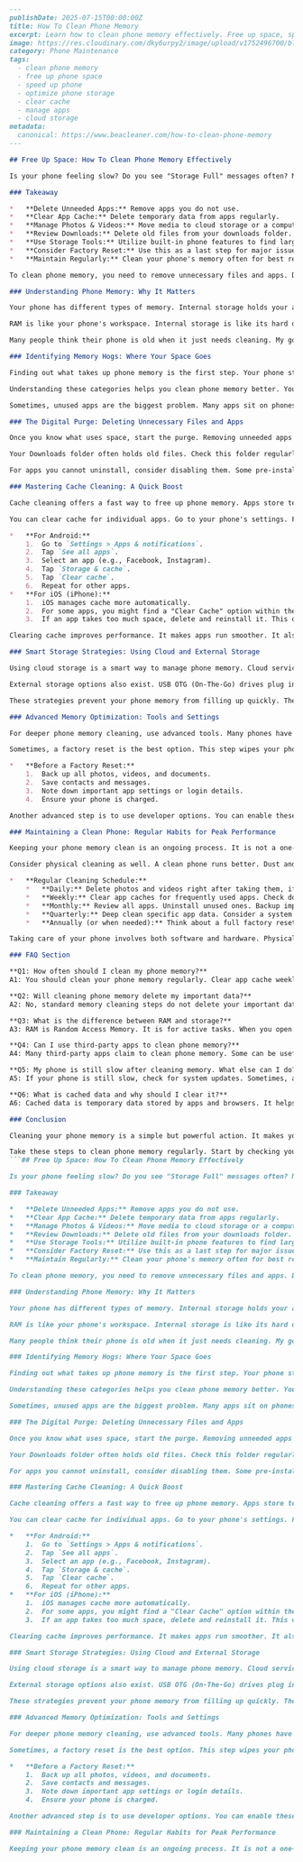 ```markdown
---
publishDate: 2025-07-15T00:00:00Z
title: How To Clean Phone Memory
excerpt: Learn how to clean phone memory effectively. Free up space, speed up your device, and improve performance with these simple steps.
image: https://res.cloudinary.com/dky6urpy2/image/upload/v1752496700/blog_image_1752496700_qugv2b.webp
category: Phone Maintenance
tags:
  - clean phone memory
  - free up phone space
  - speed up phone
  - optimize phone storage
  - clear cache
  - manage apps
  - cloud storage
metadata:
  canonical: https://www.beacleaner.com/how-to-clean-phone-memory
---

## Free Up Space: How To Clean Phone Memory Effectively

Is your phone feeling slow? Do you see "Storage Full" messages often? Many people face this problem. Your phone stores many files and apps. Over time, these items fill up memory. This slows your device down. Learning how to clean phone memory is important. It helps your phone run fast. It also gives you space for new things. I will show you simple ways to free up phone space. We will look at deleting old files. We will also talk about managing apps. This guide helps you get your phone working well again. You will learn easy steps to keep your device optimized. This makes sure your phone performs its best.

### Takeaway

*   **Delete Unneeded Apps:** Remove apps you do not use.
*   **Clear App Cache:** Delete temporary data from apps regularly.
*   **Manage Photos & Videos:** Move media to cloud storage or a computer.
*   **Review Downloads:** Delete old files from your downloads folder.
*   **Use Storage Tools:** Utilize built-in phone features to find large files.
*   **Consider Factory Reset:** Use this as a last step for major issues.
*   **Maintain Regularly:** Clean your phone's memory often for best results.

To clean phone memory, you need to remove unnecessary files and apps. Delete old photos, videos, and downloads. Clear app cache and browser data. This frees up storage space. It helps your device run faster.

### Understanding Phone Memory: Why It Matters

Your phone has different types of memory. Internal storage holds your apps, photos, and files. RAM is for current tasks. When your internal storage fills up, your phone slows down. Apps crash more often. You cannot download new apps or take more pictures. This impacts your daily phone use. Keeping your phone memory clean is important. It ensures smooth operation. It helps apps open quickly. A clean phone memory means a better phone experience. You avoid frustrating slowdowns. You keep your device performing at its best.

RAM is like your phone's workspace. Internal storage is like its hard drive. Both are important for speed and function. When your storage gets too full, the phone struggles. It has less room to move data around. This leads to lag and delays. A clean phone runs more efficiently. It makes your daily tasks easier. You can browse, play games, and use apps without problems. I find that a well-maintained phone lasts longer. It also feels new for a longer time. This saves you from buying a new device too soon.

Many people think their phone is old when it just needs cleaning. My goal is to help you fix this. We will focus on freeing up space. This improves how your phone works. It is like decluttering your home. More space means less stress for your device. This process is simpler than you might think. We will go step-by-step. You will learn to identify space eaters. Then you can remove them easily.

### Identifying Memory Hogs: Where Your Space Goes

Finding out what takes up phone memory is the first step. Your phone stores different types of data. Apps take up a lot of space. Each app has its size. It also creates data over time. Photos and videos are big space users. High-resolution images and long videos fill memory quickly. Downloads also add up. These include documents, music, or files from emails. System files and cached data also consume space. Cached data is temporary data. Apps store it for faster loading. This can grow very large.

Understanding these categories helps you clean phone memory better. You can target the biggest offenders. Your phone usually has a storage analysis tool. Look in your phone's settings under "Storage." This tool shows what uses the most space. It breaks down memory use by category. You will see how much space is used by apps, media, and system files. This information is very helpful. It guides your cleaning efforts. Knowing where your space goes helps you make smart choices. You can decide what to delete. This makes the cleaning process much faster.

Sometimes, unused apps are the biggest problem. Many apps sit on phones. We install them for one use and forget them. They still take up memory. Old conversations in messaging apps also build up. They contain pictures and videos. These can silently consume gigabytes. Identifying these hidden memory hogs is key. It lets you regain significant space. I always check my storage settings first. This helps me find the biggest areas for improvement. It saves me time. It makes my cleaning more effective.

### The Digital Purge: Deleting Unnecessary Files and Apps

Once you know what uses space, start the purge. Removing unneeded apps is a great first step. Go through your app list. Uninstall apps you rarely use. Think about apps you used once and forgot. These are prime candidates for removal. Many apps also have "Lite" versions. These use less memory. Consider switching to them if available. For photos and videos, delete duplicates. Remove blurry or unwanted shots. Transfer important media to cloud storage. You can also move them to a computer. This frees up significant phone memory.

Your Downloads folder often holds old files. Check this folder regularly. Delete documents, PDFs, or APKs you no longer need. These files accumulate over time. They quietly take up valuable space. Some apps also create their own hidden folders. These folders might contain old data. Deleting these is part of a deep clean. Be careful not to delete important system files. Focus on files you recognize as unnecessary. This process is like tidying your digital desk.

For apps you cannot uninstall, consider disabling them. Some pre-installed apps are called bloatware. You cannot remove them. Disabling them stops them from running. It also stops them from creating new data. This helps reduce their memory footprint. It keeps them from using background data. This step is important for older phones. It makes a noticeable difference. I always start with apps and media. These are usually the biggest and easiest wins. It makes cleaning phone memory a clear process.

### Mastering Cache Cleaning: A Quick Boost

Cache cleaning offers a fast way to free up phone memory. Apps store temporary data. This data is called cache. It helps apps load faster. For example, a browser stores images from websites. Social media apps keep parts of your feed. Over time, this cache grows large. It can take up gigabytes of space. Clearing it does not delete your personal data. It only removes temporary files. This is a safe and effective method. It gives your phone a quick boost.

You can clear cache for individual apps. Go to your phone's settings. Find "Apps" or "Applications." Select an app. Look for "Storage" or "Storage & cache." You will see an option to "Clear cache." Do this for apps you use often. Browsers like Chrome or Safari also build up cache. Clear their cache and cookies regularly. This not only frees memory. It also helps with privacy. System cache also exists. You can clear this through your phone's recovery mode. This is a bit more advanced.

*   **For Android:**
    1.  Go to `Settings > Apps & notifications`.
    2.  Tap `See all apps`.
    3.  Select an app (e.g., Facebook, Instagram).
    4.  Tap `Storage & cache`.
    5.  Tap `Clear cache`.
    6.  Repeat for other apps.
*   **For iOS (iPhone):**
    1.  iOS manages cache more automatically.
    2.  For some apps, you might find a "Clear Cache" option within the app's own settings.
    3.  If an app takes too much space, delete and reinstall it. This often clears its data and cache.

Clearing cache improves performance. It makes apps run smoother. It also gives your phone more breathing room. I recommend clearing cache every few weeks. It is a quick habit. It helps keep your phone memory clean. This small action has a big impact on daily use. It is a simple way to maintain speed.

### Smart Storage Strategies: Using Cloud and External Storage

Using cloud storage is a smart way to manage phone memory. Cloud services let you store files online. Google Photos, iCloud, and Dropbox are examples. You can upload your photos and videos there. Once uploaded, you can delete them from your phone. They remain safe in the cloud. You can access them anytime. This frees up a lot of local storage. It is especially useful for large media files. This strategy ensures you never lose important memories. It also keeps your phone light.

External storage options also exist. USB OTG (On-The-Go) drives plug into your phone. You can move files directly to them. This is good for large video files. It works well if you do not want to use the internet. Some phones have microSD card slots. You can use a memory card to expand storage. This is a great solution for many. You can move apps, photos, and videos to the card. Always choose a fast, reliable memory card.

These strategies prevent your phone memory from filling up quickly. They offer a good backup solution. If your phone gets lost, your files are still safe. I use cloud storage for all my photos. This keeps my phone light. It also gives me peace of mind. Regular backups are part of good phone care. They complement the process of how to clean phone memory. They make sure you always have enough space.

### Advanced Memory Optimization: Tools and Settings

For deeper phone memory cleaning, use advanced tools. Many phones have built-in storage analyzers. These apps show you detailed breakdowns of your storage. They identify large files. They also point out unused apps. Use these tools to find hidden space users. Some phones offer "Smart Storage" features. These can automatically delete old backups or low-quality photos. Explore these options in your settings. They help automate some cleaning tasks.

Sometimes, a factory reset is the best option. This step wipes your phone clean. It deletes all data, apps, and settings. Your phone becomes like new. This is a powerful way to clean phone memory completely. Only do this if you have backed up everything important. A factory reset solves many performance issues. It removes all junk files. It gives your phone a fresh start. This is a last resort, but it is very effective.

*   **Before a Factory Reset:**
    1.  Back up all photos, videos, and documents.
    2.  Save contacts and messages.
    3.  Note down important app settings or login details.
    4.  Ensure your phone is charged.

Another advanced step is to use developer options. You can enable these in settings. They offer more control over background processes. You can limit how many apps run in the background. This saves RAM and some storage. Be careful with these settings. Only change things you understand. Incorrect changes can affect performance. For most users, regular cleaning is enough. Advanced options are for specific problems. They offer fine-tuned control over your device.

### Maintaining a Clean Phone: Regular Habits for Peak Performance

Keeping your phone memory clean is an ongoing process. It is not a one-time task. Develop regular habits for best performance. Delete temporary files often. Review your apps monthly. Remove those you no longer need. Check your Downloads folder every week. Delete old documents or files. This keeps small amounts of junk from building up. Consistent cleaning prevents major slowdowns. It helps your phone stay fast and responsive.

Consider physical cleaning as well. A clean phone runs better. Dust and lint can block ports. They can also affect speakers and microphones. Learn how to clean your phone charging port. A clean port ensures good connection. It prevents charging issues. Clean your phone speaker too. This improves sound quality. A clear phone screen also makes your experience better. It shows a clean interface. [Cleaning your cell phone screen](https://beacleaner.com/how-to-clean-cell-phone-screen) makes a big difference.

*   **Regular Cleaning Schedule:**
    *   **Daily:** Delete photos and videos right after taking them, if unwanted.
    *   **Weekly:** Clear app caches for frequently used apps. Check downloads folder.
    *   **Monthly:** Review all apps. Uninstall unused ones. Backup important files to cloud.
    *   **Quarterly:** Deep clean specific app data. Consider a system cache clear.
    *   **Annually (or when needed):** Think about a full factory reset.

Taking care of your phone involves both software and hardware. Physical cleaning contributes to overall device health. A clean mic ensures clear calls. Learn [how to clean your phone mic](https://beacleaner.com/how-to-clean-phone-mic). Cleaning your ear speaker helps you hear better. [Clean your phone ear speaker](https://beacleaner.com/how-to-clean-phone-ear-speaker) for improved audio. These small steps make your phone feel new. They extend its useful life. They also ensure your digital cleaning efforts are fully supported. A clean phone is a happy phone.

### FAQ Section

**Q1: How often should I clean my phone memory?**
A1: You should clean your phone memory regularly. Clear app cache weekly. Review apps and downloads monthly. Backup photos and videos quarterly. Consistent small actions prevent major slowdowns. This keeps your phone running smoothly. It avoids storage warnings.

**Q2: Will cleaning phone memory delete my important data?**
A2: No, standard memory cleaning steps do not delete your important data. Clearing app cache only removes temporary files. Uninstalling apps removes the app, not your personal photos or documents. Always backup crucial files before a factory reset. This ensures safety.

**Q3: What is the difference between RAM and storage?**
A3: RAM is Random Access Memory. It is for active tasks. When you open an app, it uses RAM. Storage is where your files and apps are saved permanently. Think of RAM as your desk. Storage is like your filing cabinet. Cleaning phone memory mainly targets storage.

**Q4: Can I use third-party apps to clean phone memory?**
A4: Many third-party apps claim to clean phone memory. Some can be useful for finding large files. Others may be unnecessary or even harmful. Stick to your phone's built-in tools first. They are safe and effective. Be cautious with apps that promise magical speed boosts.

**Q5: My phone is still slow after cleaning memory. What else can I do?**
A5: If your phone is still slow, check for system updates. Sometimes, an old operating system causes issues. A factory reset can fix persistent problems. This erases everything. Make sure to back up your data first. If problems continue, your phone's hardware might be failing.

**Q6: What is cached data and why should I clear it?**
A6: Cached data is temporary data stored by apps and browsers. It helps things load faster. For example, your browser saves parts of websites. Over time, this data grows large. Clearing it frees up storage. It does not delete your personal files. It improves performance and frees space.

### Conclusion

Cleaning your phone memory is a simple but powerful action. It makes your device faster. It also gives you more storage space. We covered many steps today. You learned to find memory hogs. You can delete unnecessary files and apps. Clearing app cache is a quick boost. Using cloud storage helps free up a lot of space. Regular maintenance keeps your phone running well. This includes both digital and physical cleaning. A well-maintained phone lasts longer. It performs better.

Take these steps to clean phone memory regularly. Start by checking your storage settings. Delete old photos and unused apps. Clear your app caches often. Consider cloud services for media. These actions bring new life to your device. You will notice a big difference in speed. Your phone will feel like new again. Make these habits part of your routine. You will enjoy a faster, more efficient phone experience. Give your phone the clean it deserves.
```## Free Up Space: How To Clean Phone Memory Effectively

Is your phone feeling slow? Do you see "Storage Full" messages often? Many people face this problem. Your phone stores many files and apps. Over time, these items fill up memory. This slows your device down. Learning how to clean phone memory is important. It helps your phone run fast. It also gives you space for new things. I will show you simple ways to free up phone space. We will look at deleting old files. We will also talk about managing apps. This guide helps you get your phone working well again. You will learn easy steps to keep your device optimized. This makes sure your phone performs its best.

### Takeaway

*   **Delete Unneeded Apps:** Remove apps you do not use.
*   **Clear App Cache:** Delete temporary data from apps regularly.
*   **Manage Photos & Videos:** Move media to cloud storage or a computer.
*   **Review Downloads:** Delete old files from your downloads folder.
*   **Use Storage Tools:** Utilize built-in phone features to find large files.
*   **Consider Factory Reset:** Use this as a last step for major issues.
*   **Maintain Regularly:** Clean your phone's memory often for best results.

To clean phone memory, you need to remove unnecessary files and apps. Delete old photos, videos, and downloads. Clear app cache and browser data. This frees up storage space. It helps your device run faster.

### Understanding Phone Memory: Why It Matters

Your phone has different types of memory. Internal storage holds your apps, photos, and files. RAM is for current tasks. When your internal storage fills up, your phone slows down. Apps crash more often. You cannot download new apps or take more pictures. This impacts your daily phone use. Keeping your phone memory clean is important. It ensures smooth operation. It helps apps open quickly. A clean phone memory means a better phone experience. You avoid frustrating slowdowns. You keep your device performing at its best.

RAM is like your phone's workspace. Internal storage is like its hard drive. Both are important for speed and function. When your storage gets too full, the phone struggles. It has less room to move data around. This leads to lag and delays. A clean phone runs more efficiently. It makes your daily tasks easier. You can browse, play games, and use apps without problems. I find that a well-maintained phone lasts longer. It also feels new for a longer time. This saves you from buying a new device too soon.

Many people think their phone is old when it just needs cleaning. My goal is to help you fix this. We will focus on freeing up space. This improves how your phone works. It is like decluttering your home. More space means less stress for your device. This process is simpler than you might think. We will go step-by-step. You will learn to identify space eaters. Then you can remove them easily.

### Identifying Memory Hogs: Where Your Space Goes

Finding out what takes up phone memory is the first step. Your phone stores different types of data. Apps take up a lot of space. Each app has its size. It also creates data over time. Photos and videos are big space users. High-resolution images and long videos fill memory quickly. Downloads also add up. These include documents, music, or files from emails. System files and cached data also consume space. Cached data is temporary data. Apps store it for faster loading. This can grow very large.

Understanding these categories helps you clean phone memory better. You can target the biggest offenders. Your phone usually has a storage analysis tool. Look in your phone's settings under "Storage." This tool shows what uses the most space. It breaks down memory use by category. You will see how much space is used by apps, media, and system files. This information is very helpful. It guides your cleaning efforts. Knowing where your space goes helps you make smart choices. You can decide what to delete. This makes the cleaning process much faster.

Sometimes, unused apps are the biggest problem. Many apps sit on phones. We install them for one use and forget them. They still take up memory. Old conversations in messaging apps also build up. They contain pictures and videos. These can silently consume gigabytes. Identifying these hidden memory hogs is key. It lets you regain significant space. I always check my storage settings first. This helps me find the biggest areas for improvement. It saves me time. It makes my cleaning more effective.

### The Digital Purge: Deleting Unnecessary Files and Apps

Once you know what uses space, start the purge. Removing unneeded apps is a great first step. Go through your app list. Uninstall apps you rarely use. Think about apps you used once and forgot. These are prime candidates for removal. Many apps also have "Lite" versions. These use less memory. Consider switching to them if available. For photos and videos, delete duplicates. Remove blurry or unwanted shots. Transfer important media to cloud storage. You can also move them to a computer. This frees up significant phone memory.

Your Downloads folder often holds old files. Check this folder regularly. Delete documents, PDFs, or APKs you no longer need. These files accumulate over time. They quietly take up valuable space. Some apps also create their own hidden folders. These folders might contain old data. Deleting these is part of a deep clean. Be careful not to delete important system files. Focus on files you recognize as unnecessary. This process is like tidying your digital desk.

For apps you cannot uninstall, consider disabling them. Some pre-installed apps are called bloatware. You cannot remove them. Disabling them stops them from running. It also stops them from creating new data. This helps reduce their memory footprint. It keeps them from using background data. This step is important for older phones. It makes a noticeable difference. I always start with apps and media. These are usually the biggest and easiest wins. It makes cleaning phone memory a clear process.

### Mastering Cache Cleaning: A Quick Boost

Cache cleaning offers a fast way to free up phone memory. Apps store temporary data. This data is called cache. It helps apps load faster. For example, a browser stores images from websites. Social media apps keep parts of your feed. Over time, this cache grows large. It can take up gigabytes of space. Clearing it does not delete your personal data. It only removes temporary files. This is a safe and effective method. It gives your phone a quick boost.

You can clear cache for individual apps. Go to your phone's settings. Find "Apps" or "Applications." Select an app. Look for "Storage" or "Storage & cache." You will see an option to "Clear cache." Do this for apps you use often. Browsers like Chrome or Safari also build up cache. Clear their cache and cookies regularly. This not only frees memory. It also helps with privacy. System cache also exists. You can clear this through your phone's recovery mode. This is a bit more advanced.

*   **For Android:**
    1.  Go to `Settings > Apps & notifications`.
    2.  Tap `See all apps`.
    3.  Select an app (e.g., Facebook, Instagram).
    4.  Tap `Storage & cache`.
    5.  Tap `Clear cache`.
    6.  Repeat for other apps.
*   **For iOS (iPhone):**
    1.  iOS manages cache more automatically.
    2.  For some apps, you might find a "Clear Cache" option within the app's own settings.
    3.  If an app takes too much space, delete and reinstall it. This often clears its data and cache.

Clearing cache improves performance. It makes apps run smoother. It also gives your phone more breathing room. I recommend clearing cache every few weeks. It is a quick habit. It helps keep your phone memory clean. This small action has a big impact on daily use. It is a simple way to maintain speed.

### Smart Storage Strategies: Using Cloud and External Storage

Using cloud storage is a smart way to manage phone memory. Cloud services let you store files online. Google Photos, iCloud, and Dropbox are examples. You can upload your photos and videos there. Once uploaded, you can delete them from your phone. They remain safe in the cloud. You can access them anytime. This frees up a lot of local storage. It is especially useful for large media files. This strategy ensures you never lose important memories. It also keeps your phone light.

External storage options also exist. USB OTG (On-The-Go) drives plug into your phone. You can move files directly to them. This is good for large video files. It works well if you do not want to use the internet. Some phones have microSD card slots. You can use a memory card to expand storage. This is a great solution for many. You can move apps, photos, and videos to the card. Always choose a fast, reliable memory card.

These strategies prevent your phone memory from filling up quickly. They offer a good backup solution. If your phone gets lost, your files are still safe. I use cloud storage for all my photos. This keeps my phone light. It also gives me peace of mind. Regular backups are part of good phone care. They complement the process of how to clean phone memory. They make sure you always have enough space.

### Advanced Memory Optimization: Tools and Settings

For deeper phone memory cleaning, use advanced tools. Many phones have built-in storage analyzers. These apps show you detailed breakdowns of your storage. They identify large files. They also point out unused apps. Use these tools to find hidden space users. Some phones offer "Smart Storage" features. These can automatically delete old backups or low-quality photos. Explore these options in your settings. They help automate some cleaning tasks.

Sometimes, a factory reset is the best option. This step wipes your phone clean. It deletes all data, apps, and settings. Your phone becomes like new. This is a powerful way to clean phone memory completely. Only do this if you have backed up everything important. A factory reset solves many performance issues. It removes all junk files. It gives your phone a fresh start. This is a last resort, but it is very effective.

*   **Before a Factory Reset:**
    1.  Back up all photos, videos, and documents.
    2.  Save contacts and messages.
    3.  Note down important app settings or login details.
    4.  Ensure your phone is charged.

Another advanced step is to use developer options. You can enable these in settings. They offer more control over background processes. You can limit how many apps run in the background. This saves RAM and some storage. Be careful with these settings. Only change things you understand. Incorrect changes can affect performance. For most users, regular cleaning is enough. Advanced options are for specific problems. They offer fine-tuned control over your device.

### Maintaining a Clean Phone: Regular Habits for Peak Performance

Keeping your phone memory clean is an ongoing process. It is not a one-time task. Develop regular habits for best performance.